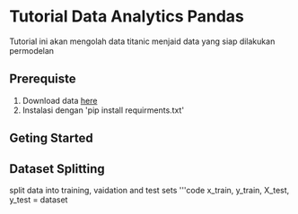 # Tutorial Data Analytics Pandas

Tutorial ini akan mengolah data titanic menjaid data yang siap dilakukan permodelan

## Prerequiste

1. Download data [here](https://www.kaggle.com/competitions/titanic/data)
2. Instalasi dengan 'pip install requirments.txt'


## Geting Started

## Dataset Splitting

split data into training, vaidation and test sets
'''code
x_train, y_train, X_test, y_test = dataset
